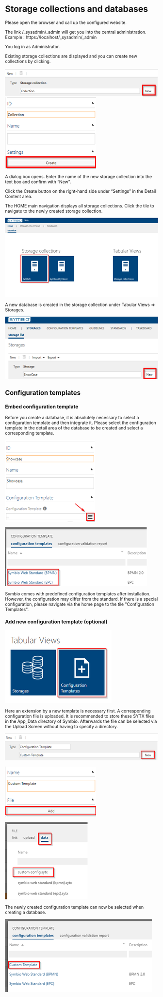 # Storage collections and databases

Please open the browser and call up the configured website.

The link /_sysadmin/_admin will get you into the central administration.
Example : https://localhost/_sysadmin/_admin

You log in as Administrator.

Existing storage collections are displayed and you can create new collections by clicking.

![screen](./media/new_storage_collection.png)
![screen](./media/create_storage_collection.png)

A dialog box opens. Enter the name of the new storage collection into the text box and confirm with “New”.

Click the Create button on the right-hand side under “Settings” in the Detail Content area.

The HOME main navigation displays all storage collections. Click the tile to navigate to the newly created storage collection.

![screen](./media/tile_storage_collection.png)

A new database is created in the storage collection under Tabular Views => Storages.

![screen](./media/new_storage.png)

## Configuration templates

### Embed configuration template

Before you create a database, it is absolutely necessary to select a configuration template and then integrate it. Please select the configuration template in the detail area of the database to be created and select a corresponding template.

![screen](./media/config_template1.png)

![screen](./media/config_template2.png)

Symbio comes with predefined configuration templates after installation. However, the configuration may differ from the standard. If there is a special configuration, please navigate via the home page to the tile "Configuration Templates".

### Add new configuration template (optional)

![screen](./media/add_config_template1.png)

Here an extension by a new template is necessary first. A corresponding configuration file is uploaded. It is recommended to store these SYTX files in the App_Data directory of Symbio. Afterwards the file can be selected via the Upload Screen without having to specify a directory.

![screen](./media/add_config_template2.png)

![screen](./media/add_config_template3.png)

![screen](./media/add_config_template4.png)

The newly created configuration template can now be selected when creating a database.

![screen](./media/select_config_template.png)

